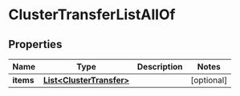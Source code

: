 

# ClusterTransferListAllOf


## Properties

Name | Type | Description | Notes
------------ | ------------- | ------------- | -------------
**items** | [**List&lt;ClusterTransfer&gt;**](ClusterTransfer.md) |  |  [optional]



